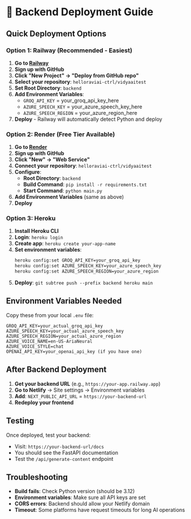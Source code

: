 # 🚀 Backend Deployment Guide

## Quick Deployment Options

### Option 1: Railway (Recommended - Easiest)

1. **Go to [Railway](https://railway.app)**
2. **Sign up with GitHub**
3. **Click "New Project" → "Deploy from GitHub repo"**
4. **Select your repository**: `helloraviai-ctrl/vidyaaitest`
5. **Set Root Directory**: `backend`
6. **Add Environment Variables**:
   - `GROQ_API_KEY` = your_groq_api_key_here
   - `AZURE_SPEECH_KEY` = your_azure_speech_key_here
   - `AZURE_SPEECH_REGION` = your_azure_region_here
7. **Deploy** - Railway will automatically detect Python and deploy

### Option 2: Render (Free Tier Available)

1. **Go to [Render](https://render.com)**
2. **Sign up with GitHub**
3. **Click "New" → "Web Service"**
4. **Connect your repository**: `helloraviai-ctrl/vidyaaitest`
5. **Configure**:
   - **Root Directory**: `backend`
   - **Build Command**: `pip install -r requirements.txt`
   - **Start Command**: `python main.py`
6. **Add Environment Variables** (same as above)
7. **Deploy**

### Option 3: Heroku

1. **Install Heroku CLI**
2. **Login**: `heroku login`
3. **Create app**: `heroku create your-app-name`
4. **Set environment variables**:
   ```bash
   heroku config:set GROQ_API_KEY=your_groq_api_key
   heroku config:set AZURE_SPEECH_KEY=your_azure_speech_key
   heroku config:set AZURE_SPEECH_REGION=your_azure_region
   ```
5. **Deploy**: `git subtree push --prefix backend heroku main`

## Environment Variables Needed

Copy these from your local `.env` file:

```env
GROQ_API_KEY=your_actual_groq_api_key
AZURE_SPEECH_KEY=your_actual_azure_speech_key
AZURE_SPEECH_REGION=your_actual_azure_region
AZURE_VOICE_NAME=en-US-AriaNeural
AZURE_VOICE_STYLE=chat
OPENAI_API_KEY=your_openai_api_key (if you have one)
```

## After Backend Deployment

1. **Get your backend URL** (e.g., `https://your-app.railway.app`)
2. **Go to Netlify** → Site settings → Environment variables
3. **Add**: `NEXT_PUBLIC_API_URL` = `https://your-backend-url`
4. **Redeploy your frontend**

## Testing

Once deployed, test your backend:
- Visit: `https://your-backend-url/docs`
- You should see the FastAPI documentation
- Test the `/api/generate-content` endpoint

## Troubleshooting

- **Build fails**: Check Python version (should be 3.12)
- **Environment variables**: Make sure all API keys are set
- **CORS errors**: Backend should allow your Netlify domain
- **Timeout**: Some platforms have request timeouts for long AI operations
